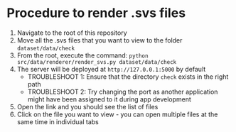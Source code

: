 # Procedure to render .svs files

1. Navigate to the root of this repository
2. Move all the .svs files that you want to view to the folder `dataset/data/check`
3. From the root, execute the command: ```python src/data/renderer/render_svs.py dataset/data/check```
4. The server will be deployed at `http://127.0.0.1:5000` by default
    - TROUBLESHOOT 1: Ensure that the directory `check` exists in the right path
    - TROUBLESHOOT 2: Try changing the port as another application might have been assigned to it during app development
5. Open the link and you should see the list of files
6. Click on the file you want to view - you can open multiple files at the same time in individual tabs